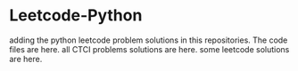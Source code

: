 # Leetcode-Python
adding the python leetcode problem solutions in this repositories. 
The code files are here.
all CTCI problems solutions are here.
some leetcode solutions are here.




















































































































































































































































































































































































































































































































































































































































































































































































